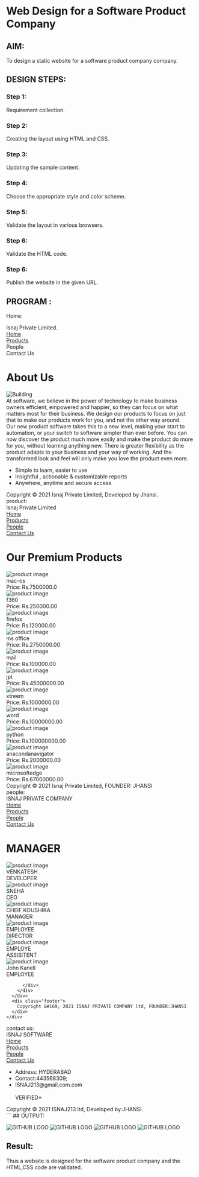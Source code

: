 # Web Design for a Software Product Company

## AIM:

To design a static website for a software product company company.

## DESIGN STEPS:

### Step 1:

Requirement collection.

### Step 2:

Creating the layout using HTML and CSS.

### Step 3:

Updating the sample content.

### Step 4:

Choose the appropriate style and color scheme.

### Step 5:

Validate the layout in various browsers.

### Step 6:

Validate the HTML code.

### Step 6:

Publish the website in the given URL.

## PROGRAM :
Home:
    <!DOCTYPE html>
<html lang="en">
  <head>
    <title>EduSoft Private Limited</title>
    <link rel="stylesheet" href="./css/layout.css" />
    <link rel="icon" href="./img/icon 1.png" type="image/x-icon" />
  </head>

  <body>
    <div class="container">
      <div class="banner">Isnaj Private Limited.</div>
      <div class="menu">
        <div class="menuitemselected"><a href="/static/home.html">Home</a></div>
        <div class="menuitem"><a href="/static/products.html">Products</a></div>
        <div class="menuitem"><a>People</a></div>
        <div class="menuitem"><a>Contact Us</a></div>
      </div>
      <div class="content">
        <div class="homecontent">
          <h1>About Us</h1>
          <img src="./img/banner.png" alt="Building" />
          <div class="contenttext">
            At software, we believe in the power of technology to make business
            owners efficient, empowered and happier, so they can focus on what
            matters most for their business. We design our products to focus on
            just that to make our products work for you, and not the other way
            around.
            <br />
            Our new product software takes this to a new level, making your
            start to automation, or your switch to software simpler than ever
            before. You can now discover the product much more easily and make
            the product do more for you, without learning anything new. There is
            greater flexibility as the product adapts to your business and your
            way of working. And the transformed look and feel will only make you
            love the product even more.
            <ul>
              <li>Simple to learn, easier to use</li>
              <li>Insightful , actionable & customizable reports</li>
              <li>Anywhere, anytime and secure access</li>
            </ul>
          </div>
        </div>
      </div>
      <div class="footer">
        Copyright &#169; 2021 Isnaj Private Limited, Developed by Jhansi.
      </div>
    </div>
  </body>
</html>
product:
 <!DOCTYPE html>
<html lang="en">
  <head>
    <title>Isnaj Private Limited</title>
    <link rel="stylesheet" href="./css/layout.css" />
    <link rel="icon" href="./img/icon.png" type="image/x-icon" />
  </head>

  <body>
    <div class="container">
      <div class="banner">Isnaj Private Limited</div>
      <div class="menu">
        <div class="menuitem"><a href="/static/home.html">Home</a></div>
        <div class="menuitemselected"><a href="/static/products.html">Products</a></div>
        <div class="menuitem"><a href="/static/people.html">People</a></div>
        <div class="menuitem"><a href="/static/contact_us.html">Contact Us</a></div>
      </div>
      <div class="content">
        <div class="productcontent">    
          <h1>Our Premium Products</h1>
          <div class="productitems">
              <div class="productitem"> 
                  <div class="itemimage">
                  <img src="C:/Users/jhansi/Documents/djangoprojects/productcompanywebsite/companywebsite/static/img/mac-os.png" alt="product image">
                  </div>
                  <div class="itemname">mac-os</div>
                  <div class="itemprice">Price: Rs.7500000.0 </div>
              </div>
              <div class="productitem"> 
                  <div class="itemimage">
                  <img src="C:/Users/jhansi/Documents/djangoprojects/productcompanywebsite/companywebsite/static/img/f360.jpg"  alt="product image">
                  </div>
                  <div class="itemname">f360
                  </div>
                  <div class="itemprice">Price: Rs.250000.00 </div>
              </div>
              <div class="productitem"> 
                <div class="itemimage">
                <img src="C:/Users/jhansi/Documents/djangoprojects/productcompanywebsite/companywebsite/static/img/firefox.png"  alt="product image">
                </div>
                <div class="itemname">firefox</div>
                <div class="itemprice">Price: Rs.120000.00 </div>
          </div>
          <div class="productitem"> 
            <div class="itemimage">
            <img src="C:/Users/jhansi/Documents/djangoprojects/productcompanywebsite/companywebsite/static/img/ms%20office.jpg"  alt="product image">
            </div>
            <div class="itemname">ms office</div>
            <div class="itemprice">Price: Rs.2750000.00 </div>
          </div>  
          <div class="productitem"> 
            <div class="itemimage">
            <img src="C:/Users/jhansi/Documents/djangoprojects/productcompanywebsite/companywebsite/static/img/mail.png"  alt="product image">
            </div>
            <div class="itemname">mail</div>
            <div class="itemprice">Price: Rs.100000.00 </div>      
      </div>
      <div class="productitem"> 
        <div class="itemimage">
        <img src="C:/Users/jhansi/Documents/djangoprojects/productcompanywebsite/companywebsite/static/img/jpt.png"  alt="product image">
        </div>
        <div class="itemname">jpt</div>
        <div class="itemprice">Price: Rs.45000000.00 </div>
        </div>
          <div class="productitem"> 
            <div class="itemimage">
            <img src="C:/Users/jhansi/Documents/djangoprojects/productcompanywebsite/companywebsite/static/img/xtreem.jpg"  alt="product image">
            </div>
            <div class="itemname">xtreem</div>
            <div class="itemprice">Price: Rs.1000000.00 </div>
            </div>
            <div class="productitem"> 
              <div class="itemimage">
              <img src="C:/Users/jhansi/Documents/djangoprojects/productcompanywebsite/companywebsite/static/img/word.jpg"  alt="product image">
              </div>
              <div class="itemname">word</div>
              <div class="itemprice">Price: Rs.10000000.00 </div>
              </div>
              <div class="productitem"> 
                <div class="itemimage">
                <img src="C:/Users/jhansi/Documents/djangoprojects/productcompanywebsite/companywebsite/static/img/Python.png"  alt="product image">
                </div>
                <div class="itemname">python</div>
                <div class="itemprice">Price: Rs.100000000.00 </div>
                </div>
                  <div class="productitem"> 
                    <div class="itemimage">
                    <img src="C:/Users/jhansi/Documents/djangoprojects/productcompanywebsite/companywebsite/static/img/anacondanavigator.png"  alt="product image">
                    </div>
                    <div class="itemname">anacondanavigator</div>
                    <div class="itemprice">Price: Rs.2000000.00 </div>
                    </div>
                    <div class="productitem"> 
                      <div class="itemimage">
                      <img src="C:/Users/jhansi/Documents/djangoprojects/productcompanywebsite/companywebsite/static/img/Miccrosoftedge.jpg"  alt="product image">
                      </div>
                      <div class="itemname">microsoftedge</div>
                      <div class="itemprice">Price: Rs.67000000.00 </div>
                      </div>
      <div class="footer">
        Copyright &#169; 2021 Isnaj Private Limited, FOUNDER: JHANSI
      </div>
    </div>
  </body>
</html>
people:
<!DOCTYPE html>
<html lang="en">
  <head>
    <title></title>
    <link rel="stylesheet" href="./css/layout.css" />
    <link rel="icon" href="./img/icon.png" type="image/x-icon" />
  </head>

  <body>
    <div class="container">
      <div class="banner">ISNAJ PRIVATE COMPANY</div>
      <div class="menu">
        <div class="menuitem"><a href="/static/home.html">Home</a></div>
        <div class="menuitem"><a href="/static/products.html">Products</a></div>
        <div class="menuitemselected"><a href="/static/people.html">People</a></div>
        <div class="menuitem"><a href="/static/contact_us.html">Contact Us</a></div>
      </div>
      <div class="content">
        <div class="productcontent">    
            <h1>MANAGER </h1>
            <div class="productitems">
                <div class="productitem"> 
                    <div class="itemimage">
                    <img src="C:/Users/jhansi/Documents/djangoprojects/productcompanywebsite/companywebsite/static/img/ps2.png" alt="product image">
                    </div>
                    <div class="itemname">VENKATESH</div>
                    <div class="itemprice">DEVELOPER</div>
                </div>
                <div class="productitem"> 
                    <div class="itemimage">
                    <img src="C:/Users/jhansi/Documents/djangoprojects/productcompanywebsite/companywebsite/static/img/ps11.png"  alt="product image">
                    </div>
                    <div class="itemname">SNEHA</div>
                    <div class="itemprice">CEO </div>
                </div>
                <div class="productitem"> 
                    <div class="itemimage">
                    <img src="file:///C:/Users/jhansi/Documents/djangoprojects/productcompanywebsite/companywebsite/static/img/ps12.png"  alt="product image">
                    </div>
                    <div class="itemname">CHEIF KOUSHIKA</div>
                    <div class="itemprice">MANAGER</div>
                </div>
                <div class="productitem"> 
                    <div class="itemimage">
                    <img src="file:///C:/Users/jhansi/Documents/djangoprojects/productcompanywebsite/companywebsite/static/img/ps8.png"  alt="product image">
                    </div>
                    <div class="itemname">EMPLOYEE</div>
                    <div class="itemprice">DIRECTOR</div>
                </div>
                <div class="productitem"> 
                    <div class="itemimage">
                    <img src="C:/Users/jhansi/Documents/djangoprojects/productcompanywebsite/companywebsite/static/img/ps7.png"  alt="product image">
                    </div>
                    <div class="itemname">EMPLOYE</div>
                    <div class="itemprice">ASSISITENT</div>
                </div>
                <div class="productitem"> 
                    <div class="itemimage">
                    <img src="file:///C:/Users/jhansi/Documents/djangoprojects/productcompanywebsite/companywebsite/static/img/ps10.png"  alt="product image">
                    </div>
                    <div class="itemname">John Kanell</div>
                    <div class="itemprice">EMPLOYEE</div>
                </div>

          </div>
        </div>
      </div>
      <div class="footer">
        Copyright &#169; 2021 ISNAJ PRIVATE COMPANY ltd, FOUNDER:JHANSI
      </div>
    </div>
  </body>
</html>
contact us:
<!DOCTYPE html>
<html lang="en">
  <head>
    <title>ISNAJ</title>
    <link rel="stylesheet" href="./css/layout.css" />
    <link rel="icon" href="./img/icon.png" type="image/x-icon" />
  </head>

  <body>
    <div class="container">
      <div class="banner">ISNAJ SOFTWARE</div>
      <div class="menu">
        <div class="menuitem"><a href="/static/home.html">Home</a></div>
        <div class="menuitem"><a href="/static/products.html">Products</a></div>
        <div class="menuitem"><a href="/static/people.html">People</a></div>
        <div class="menuitemselected"><a href="/static/contact_us.html">Contact Us</a></div>
      </div>
      <div class="content">
          <ul>
              <li>Address: HYDERABAD <br></li>
              <li>Contact:443568309;<br></li>
              <li>ISNAJ213@gmail.com.com<br></li>
              <br>VERIFIED*
          </ul>    
        </div>
    </div>
    </div>
    </div>
      <div class="footer">
        Copyright &#169; 2021 ISNAJ213 ltd, Developed by:JHANSI.
      </div>
    </div>
  </body>
</html>
```
## OUTPUT:

![GITHUB LOGO](homepage.png)
![GITHUB LOGO](homepage.png)
![GITHUB LOGO](homepage.png)
![GITHUB LOGO](homepage.png)

## Result:

Thus a website is designed for the software product company and the HTML,CSS code are validated.
